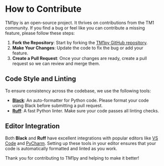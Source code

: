 # How to Contribute

TM1py is an open-source project. It thrives on contributions from the TM1 community. If you find a bug or feel like you can contribute a missing feature, please follow these steps:

1. **Fork the Repository**: Start by forking the [TM1py GitHub repository](https://github.com/cubewise-code/tm1py).
2. **Make Your Changes**: Update the code to fix the bug or add your feature.
3. **Create a Pull Request**: Once your changes are ready, create a pull request so we can review and merge them.

## Code Style and Linting

To ensure consistency across the codebase, we use the following tools:

- **[Black](https://black.readthedocs.io/en/stable/)**: An auto-formatter for Python code. Please format your code using Black before submitting a pull request.
- **[Ruff](https://beta.ruff.rs/docs/)**: A fast Python linter. Make sure your code passes all linting checks.

## Editor Integration

Both **Black** and **Ruff** have excellent integrations with popular editors like [VS Code](https://code.visualstudio.com/) and [PyCharm](https://www.jetbrains.com/pycharm/). Setting up these tools in your editor ensures that your code is automatically formatted and linted as you work.

Thank you for contributing to TM1py and helping to make it better!
